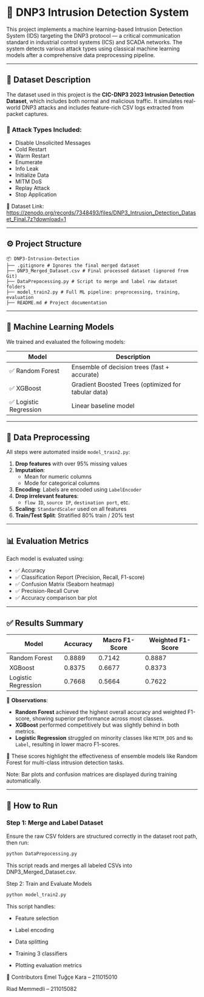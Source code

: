 # 🔐 DNP3 Intrusion Detection System

This project implements a machine learning-based Intrusion Detection System (IDS) targeting the DNP3 protocol — a critical communication standard in industrial control systems (ICS) and SCADA networks. The system detects various attack types using classical machine learning models after a comprehensive data preprocessing pipeline.

---

## 📁 Dataset Description

The dataset used in this project is the **CIC-DNP3 2023 Intrusion Detection Dataset**, which includes both normal and malicious traffic. It simulates real-world DNP3 attacks and includes feature-rich CSV logs extracted from packet captures.

### 📂 Attack Types Included:
- Disable Unsolicited Messages
- Cold Restart
- Warm Restart
- Enumerate
- Info Leak
- Initialize Data
- MITM DoS
- Replay Attack
- Stop Application

🔗 Dataset Link: https://zenodo.org/records/7348493/files/DNP3_Intrusion_Detection_Dataset_Final.7z?download=1

---

## ⚙️ Project Structure
```
📦 DNP3-Intrusion-Detection
├── .gitignore # Ignores the final merged dataset
├── DNP3_Merged_Dataset.csv # Final processed dataset (ignored from Git)
├── DataPrepocessing.py # Script to merge and label raw dataset folders
├── model_train2.py # Full ML pipeline: preprocessing, training, evaluation
├── README.md # Project documentation
```
---

## 🧪 Machine Learning Models

We trained and evaluated the following models:

| Model                | Description                                        |
|---------------------|----------------------------------------------------|
| ✅ Random Forest      | Ensemble of decision trees (fast + accurate)       |
| ✅ XGBoost            | Gradient Boosted Trees (optimized for tabular data)|
| ✅ Logistic Regression| Linear baseline model                             |

---

## 🧼 Data Preprocessing

All steps were automated inside `model_train2.py`:

1. **Drop features** with over 95% missing values
2. **Imputation**:
   - Mean for numeric columns
   - Mode for categorical columns
3. **Encoding**: Labels are encoded using `LabelEncoder`
4. **Drop irrelevant features**:
   - `flow ID`, `source IP`, `destination port`, etc.
5. **Scaling**: `StandardScaler` used on all features
6. **Train/Test Split**: Stratified 80% train / 20% test

---

## 📊 Evaluation Metrics

Each model is evaluated using:

- ✅ Accuracy
- ✅ Classification Report (Precision, Recall, F1-score)
- ✅ Confusion Matrix (Seaborn heatmap)
- ✅ Precision-Recall Curve
- ✅ Accuracy comparison bar plot

---

## ✅ Results Summary

| Model                | Accuracy | Macro F1-Score | Weighted F1-Score |
|---------------------|----------|----------------|-------------------|
| Random Forest        | 0.8889   | 0.7142         | 0.8887            |
| XGBoost              | 0.8375   | 0.6677         | 0.8373            |
| Logistic Regression  | 0.7668   | 0.5664         | 0.7622            |

📌 **Observations**:
- **Random Forest** achieved the highest overall accuracy and weighted F1-score, showing superior performance across most classes.
- **XGBoost** performed competitively but was slightly behind in both metrics.
- **Logistic Regression** struggled on minority classes like `MITM_DOS` and `No Label`, resulting in lower macro F1-scores.

🎯 These scores highlight the effectiveness of ensemble models like Random Forest for multi-class intrusion detection tasks.

Note: Bar plots and confusion matrices are displayed during training automatically.

---

## 🚀 How to Run

### Step 1: Merge and Label Dataset
Ensure the raw CSV folders are structured correctly in the dataset root path, then run:

```bash
python DataPrepocessing.py
```
This script reads and merges all labeled CSVs into DNP3_Merged_Dataset.csv.

Step 2: Train and Evaluate Models
```bash
python model_train2.py
```
This script handles:

- Feature selection

- Label encoding

- Data splitting

- Training 3 classifiers

- Plotting evaluation metrics

👥 Contributors
Emel Tuğçe Kara – 211015010

Riad Memmedli – 211015082




